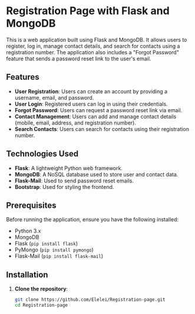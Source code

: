 # Registration Page with Flask and MongoDB

This is a web application built using Flask and MongoDB. It allows users to register, log in, manage contact details, and search for contacts using a registration number. The application also includes a "Forgot Password" feature that sends a password reset link to the user's email.

## Features

- **User Registration**: Users can create an account by providing a username, email, and password.
- **User Login**: Registered users can log in using their credentials.
- **Forgot Password**: Users can request a password reset link via email.
- **Contact Management**: Users can add and manage contact details (mobile, email, address, and registration number).
- **Search Contacts**: Users can search for contacts using their registration number.

## Technologies Used

- **Flask**: A lightweight Python web framework.
- **MongoDB**: A NoSQL database used to store user and contact data.
- **Flask-Mail**: Used to send password reset emails.
- **Bootstrap**: Used for styling the frontend.

## Prerequisites

Before running the application, ensure you have the following installed:

- Python 3.x
- MongoDB
- Flask (`pip install flask`)
- PyMongo (`pip install pymongo`)
- Flask-Mail (`pip install flask-mail`)

## Installation

1. **Clone the repository**:
   ```bash
   git clone https://github.com/Elelei/Registration-page.git
   cd Registration-page
